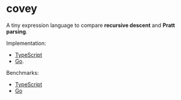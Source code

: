 # covey

A tiny expression language to compare **recursive descent** and **Pratt parsing**.

Implementation:

- [TypeScript](./ts/src/parser.ts)
- [Go](./go/parser.go).

Benchmarks:

- [TypeScript](./ts/src/benchmarks.ts)
- [Go](./go/parser_test.go)
